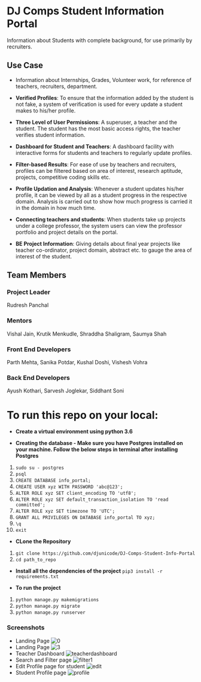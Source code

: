 # DJ Comps Student Information Portal
Information about Students with complete background, for use  primarily by recruiters.

## Use Case

- Information about Internships, Grades, Volunteer work, for reference of teachers, recruiters, department.

- **Verified Profiles**: To ensure that the information added by the student is not fake, a system of verification is used for every update a student makes to his/her profile.

- **Three Level of User Permissions**: A superuser, a teacher and the student. The student has the most basic access rights, the teacher verifies student information.

- **Dashboard for Student and Teachers**: A dashboard facility with interactive forms for students and teachers to regularly update profiles.

- **Filter-based Results**: For ease of use by teachers and recruiters, profiles can be filtered based on area of interest, research aptitude, projects, competitive coding skills etc.

- **Profile Updation and Analysis**: Whenever a student updates his/her profile, it can be viewed by all as a student progress in the respective domain. Analysis is carried out to show how much progress is carried it in the domain in how much time.

- **Connecting teachers and students**: When students take up projects under a college professor, the system users can view the professor portfolio and project details on the portal.

- **BE Project Information**: Giving details about final year projects like teacher co-ordinator, project domain, abstract etc. to gauge the area of interest of the student.

## Team Members
### Project Leader
Rudresh Panchal

### Mentors
Vishal Jain, Krutik Menkudle, Shraddha Shaligram, Saumya Shah

### Front End Developers
Parth Mehta, Sanika Potdar, Kushal Doshi, Vishesh Vohra

### Back End Developers
Ayush Kothari, Sarvesh Joglekar, Siddhant Soni




# To run this repo on your local:


- **Create a virtual environment using python 3.6**


- **Creating the database - Make sure you have Postgres installed on your machine. Follow the below steps in terminal after installing Postgres**
1. ```sudo su - postgres```
2. ```psql```
3. ```CREATE DATABASE info_portal;```
4. ```CREATE USER xyz WITH PASSWORD 'abc@123';```
5. ```ALTER ROLE xyz SET client_encoding TO 'utf8';```
6. ```ALTER ROLE xyz SET default_transaction_isolation TO 'read committed';```
7. ```ALTER ROLE xyz SET timezone TO 'UTC';```
8. ```GRANT ALL PRIVILEGES ON DATABASE info_portal TO xyz;```
9. ```\q```
10. ```exit```

- **CLone the Repository**
1. ```git clone https://github.com/djunicode/DJ-Comps-Student-Info-Portal```
2. ```cd path_to_repo```

- **Install all the dependencies of the project**
```pip3 install -r requirements.txt```


- **To run the project**
1. ```python manage.py makemigrations```
2. ```python manage.py migrate```
3. ```python manage.py runserver```

### Screenshots

- Landing Page
![0](https://user-images.githubusercontent.com/29770201/45575846-9804fd80-b892-11e8-8900-614a0fca018d.png)
- Landing Page
![3](https://user-images.githubusercontent.com/29770201/45575849-9b988480-b892-11e8-90e7-f8ba9a3c51d9.png)
- Teacher Dashboard
![teacherdashboard](https://user-images.githubusercontent.com/29770201/45575853-9e937500-b892-11e8-8ebb-ea0af950a127.png)
- Search and Filter page
![filter1](https://user-images.githubusercontent.com/29770201/45575871-a7844680-b892-11e8-9930-e73d21bc4aff.png)
- Edit Profile page for student
![edit](https://user-images.githubusercontent.com/29770201/45575874-a9e6a080-b892-11e8-968e-984e33601315.png)
- Student Profile page
![profile](https://user-images.githubusercontent.com/29770201/45575965-f631e080-b892-11e8-906d-51b42602ff36.png)
